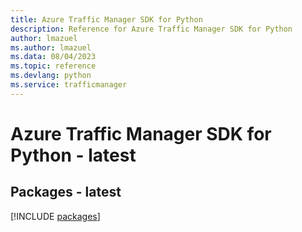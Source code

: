 ```yaml
---
title: Azure Traffic Manager SDK for Python
description: Reference for Azure Traffic Manager SDK for Python
author: lmazuel
ms.author: lmazuel
ms.data: 08/04/2023
ms.topic: reference
ms.devlang: python
ms.service: trafficmanager
---
```

# Azure Traffic Manager SDK for Python - latest
## Packages - latest
[!INCLUDE [packages](traffic-manager-index.md)]